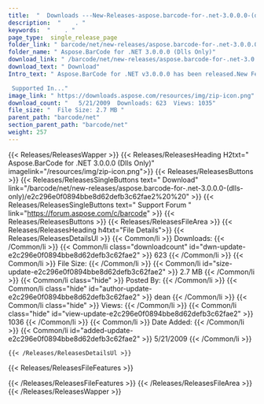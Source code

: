 ```yaml
---
title:  "  Downloads ---New-Releases-aspose.barcode-for-.net-3.0.0.0-(dlls-only) . " 
description:  "    . " 
keywords:  "    . " 
page_type:  single_release_page
folder_link: " barcode/net/new-releases/aspose.barcode-for-.net-3.0.0.0-(dlls-only)/"
folder_name: " Aspose.BarCode for .NET 3.0.0.0 (Dlls Only)"
download_link: " /barcode/net/new-releases/aspose.barcode-for-.net-3.0.0.0-(dlls-only)/e2c296e0f0894bbe8d62defb3c62fae2"
download_text: " Download"
Intro_text: " Aspose.BarCode for .NET v3.0.0.0 has been released.New Features

 Supported In..."
image_link: " https://downloads.aspose.com/resources/img/zip-icon.png"
download_count: "   5/21/2009  Downloads: 623  Views: 1035"
file_size: "  File Size: 2.7 MB "
parent_path: "barcode/net"
section_parent_path: "barcode/net"
weight: 257 
---
```


{{< Releases/ReleasesWapper >}}
  {{< Releases/ReleasesHeading H2txt=" Aspose.BarCode for .NET 3.0.0.0 (Dlls Only)" imagelink="/resources/img/zip-icon.png">}}
  {{< Releases/ReleasesButtons >}}
    {{< Releases/ReleasesSingleButtons text=" Download" link="/barcode/net/new-releases/aspose.barcode-for-.net-3.0.0.0-(dlls-only)/e2c296e0f0894bbe8d62defb3c62fae2%20%20" >}}
    {{< Releases/ReleasesSingleButtons text=" Support Forum " link="https://forum.aspose.com/c/barcode" >}}
  {{< Releases/ReleasesButtons >}}
  {{< Releases/ReleasesFileArea >}}
    {{< Releases/ReleasesHeading h4txt="File Details">}}
    {{< Releases/ReleasesDetailsUl >}}
            {{< Common/li  >}} Downloads: {{< /Common/li >}} 
      {{< Common/li class="downloadcount" id="dwn-update-e2c296e0f0894bbe8d62defb3c62fae2" >}} 623 {{< /Common/li >}} 
      {{< Common/li  >}} File Size: {{< /Common/li >}} 
      {{< Common/li id="size-update-e2c296e0f0894bbe8d62defb3c62fae2" >}} 2.7 MB {{< /Common/li >}} 
      {{< Common/li  class="hide" >}} Posted By: {{< /Common/li >}} 
      {{< Common/li class="hide" id="author-update-e2c296e0f0894bbe8d62defb3c62fae2" >}} dean {{< /Common/li >}} 
      {{< Common/li class="hide"  >}} Views: {{< /Common/li >}} 
      {{< Common/li class="hide" id="view-update-e2c296e0f0894bbe8d62defb3c62fae2" >}} 1036 {{< /Common/li >}} 
      {{< Common/li  >}} Date Added: {{< /Common/li >}} 
      {{< Common/li id="added-update-e2c296e0f0894bbe8d62defb3c62fae2" >}} 5/21/2009 {{< /Common/li >}} 

    {{< /Releases/ReleasesDetailsUl >}}

  {{< Releases/ReleasesFileFeatures >}}
      
  {{< /Releases/ReleasesFileFeatures >}}
 {{< /Releases/ReleasesFileArea >}}
{{< /Releases/ReleasesWapper >}}


